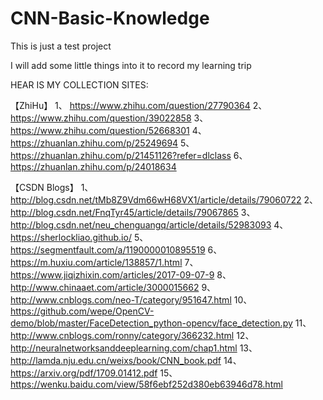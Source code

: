 # CNN-Basic-Knowledge

This is just a test project

I will add some little things into it to record my learning trip

HEAR IS MY COLLECTION SITES:

【ZhiHu】
1、  https://www.zhihu.com/question/27790364
2、  https://www.zhihu.com/question/39022858
3、  https://www.zhihu.com/question/52668301
4、  https://zhuanlan.zhihu.com/p/25249694
5、  https://zhuanlan.zhihu.com/p/21451126?refer=dlclass
6、  https://zhuanlan.zhihu.com/p/24018634

【CSDN Blogs】
1、  http://blog.csdn.net/tMb8Z9Vdm66wH68VX1/article/details/79060722
2、  http://blog.csdn.net/FnqTyr45/article/details/79067865
3、  http://blog.csdn.net/neu_chenguangq/article/details/52983093
4、  https://sherlockliao.github.io/
5、  https://segmentfault.com/a/1190000010895519
6、  https://m.huxiu.com/article/138857/1.html
7、  https://www.jiqizhixin.com/articles/2017-09-07-9
8、  http://www.chinaaet.com/article/3000015662
9、  http://www.cnblogs.com/neo-T/category/951647.html
10、 https://github.com/wepe/OpenCV-demo/blob/master/FaceDetection_python-opencv/face_detection.py
11、 http://www.cnblogs.com/ronny/category/366232.html
12、 http://neuralnetworksanddeeplearning.com/chap1.html
13、 http://lamda.nju.edu.cn/weixs/book/CNN_book.pdf
14、 https://arxiv.org/pdf/1709.01412.pdf
15、 https://wenku.baidu.com/view/58f6ebf252d380eb63946d78.html
